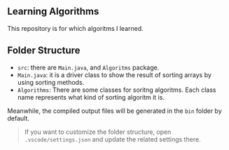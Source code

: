 ## Learning Algorithms

This repository is for which algoritms I learned.


## Folder Structure

- `src`: there are `Main.java`, and `Algoritms` package.
- `Main.java`: it is a driver class to show the result of sorting arrays by using sorting methods.
- `Algorithms`: There are some classes for soritng algoritms. Each class name represents what kind of sorting algoritm it is.


Meanwhile, the compiled output files will be generated in the `bin` folder by default.

> If you want to customize the folder structure, open `.vscode/settings.json` and update the related settings there.
